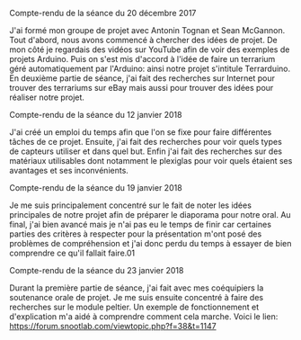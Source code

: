 Compte-rendu de la séance du 20 décembre 2017

J'ai formé mon groupe de projet avec Antonin Tognan et Sean McGannon. Tout d'abord, nous avons commencé à chercher des idées de projet. De mon côté je regardais des vidéos sur YouTube afin de voir des exemples de projets Arduino. Puis on s'est mis d'accord à l'idée de faire un terrarium géré automatiquement par l'Arduino: ainsi notre projet s'intitule Terrarduino. En deuxième partie de séance, j'ai fait des recherches sur Internet pour trouver des terrariums sur eBay mais aussi pour trouver des idées pour réaliser notre projet.


Compte-rendu de la séance du 12 janvier 2018

J'ai créé un emploi du temps afin que l'on se fixe pour faire différentes tâches de ce projet. Ensuite, j'ai fait des recherches pour voir quels types de capteurs utiliser et dans quel but. Enfin j'ai fait des recherches sur des matériaux utilisables dont notamment le plexiglas pour voir quels étaient ses avantages et ses inconvénients. 


Compte-rendu de la séance du 19 janvier 2018

Je me suis principalement concentré sur le fait de noter les idées principales de notre projet afin de préparer le diaporama pour notre oral. Au final, j'ai bien avancé mais je n'ai pas eu le temps de finir car certaines parties des critères à respecter pour la présentation m'ont posé des problèmes de compréhension et j'ai donc perdu du temps à essayer de bien comprendre ce qu'il fallait faire.01


Compte-rendu de la séance du 23 janvier 2018

Durant la première partie de séance, j'ai fait avec mes coéquipiers la soutenance orale de projet. Je me suis ensuite concentré à faire des recherches sur le module peltier. Un exemple de fonctionnement et d'explication m'a aidé à comprendre comment cela marche.
Voici le lien: https://forum.snootlab.com/viewtopic.php?f=38&t=1147




